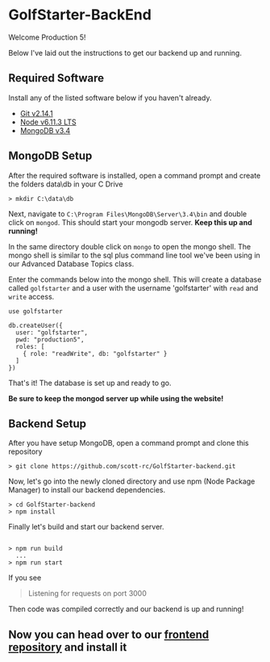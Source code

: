 # GolfStarter-BackEnd

Welcome Production 5!

Below I've laid out the instructions to get our backend up and running.

## Required Software

Install any of the listed software below if you haven't already.

* [Git v2.14.1](https://git-scm.com/downloads)
* [Node v6.11.3 LTS](https://nodejs.org/en/)
* [MongoDB v3.4](https://www.mongodb.com/download-center#community)

## MongoDB Setup

After the required software is installed, open a command prompt and create the folders data\db in your C Drive

```
> mkdir C:\data\db
```

Next, navigate to `C:\Program Files\MongoDB\Server\3.4\bin` and double click on `mongod`. This should start your mongodb server. **Keep this up and running!**

In the same directory double click on `mongo` to open the mongo shell. The mongo shell is similar to the sql plus command line tool we've been using in our Advanced Database Topics class.

Enter the commands below into the mongo shell. This will create a database called `golfstarter` and a user with the username 'golfstarter' with `read` and `write` access.

```
use golfstarter

db.createUser({ 
  user: "golfstarter",
  pwd: "production5",
  roles: [
    { role: "readWrite", db: "golfstarter" }
  ]
})
```

That's it! The database is set up and ready to go.

**Be sure to keep the mongod server up while using the website!**

## Backend Setup

After you have setup MongoDB, open a command prompt and clone this repository

```
> git clone https://github.com/scott-rc/GolfStarter-backend.git
```

Now, let's go into the newly cloned directory and use npm (Node Package Manager) to install our backend dependencies.

```
> cd GolfStarter-backend
> npm install
```

Finally let's build and start our backend server.

```

> npm run build
  ...
> npm run start

```

If you see

> Listening for requests on port 3000

Then code was compiled correctly and our backend is up and running!

## Now you can head over to our [frontend repository](https://github.com/scott-rc/GolfStarter-frontend) and install it
